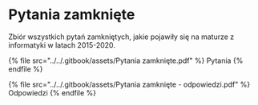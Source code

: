 # Pytania zamknięte

Zbiór wszystkich pytań zamkniętych, jakie pojawiły się na maturze z informatyki w latach 2015-2020.

{% file src="../../.gitbook/assets/Pytania zamknięte.pdf" %}
Pytania
{% endfile %}

{% file src="../../.gitbook/assets/Pytania zamknięte - odpowiedzi.pdf" %}
Odpowiedzi
{% endfile %}

